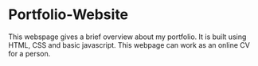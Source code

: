# Portfolio-Website
This webspage gives a brief overview about my portfolio.
It is built using HTML, CSS and basic javascript.
This webpage can work as an online CV for a person.

